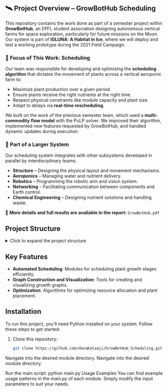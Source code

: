 ## 🛰️ Project Overview – GrowBotHub Scheduling
This repository contains the work done as part of a semester project within **GrowBotHub**, an EPFL student association designing autonomous vertical farms for space exploration, particularly for future missions on the Moon. Our system is part of **IGLUNA: A Habitat in Ice**, where we will deploy and test a working prototype during the 2021 Field Campaign.

### 🎯 Focus of This Work: Scheduling

Our team was responsible for developing and optimizing the **scheduling algorithm** that dictates the movement of plants across a vertical aeroponic farm to:
- Maximize plant production over a given period.
- Ensure plants receive the right nutrients at the right time.
- Respect physical constraints like module capacity and plant size.
- Adapt to delays via **real-time rescheduling**.

We built on the work of the previous semester team, which used a **multi-commodity flow model** with the PuLP solver. We improved their algorithm, implemented new features requested by GrowBotHub, and handled dynamic updates during execution.

### 🤝 Part of a Larger System

Our scheduling system integrates with other subsystems developed in parallel by interdisciplinary teams:
- **Structure** – Designing the physical layout and movement mechanisms.
- **Aeroponics** – Managing water and nutrient delivery.
- **Robotics** – Programming the robotic arm and vision system.
- **Networking** – Facilitating communication between components and Earth control.
- **Chemical Engineering** – Designing nutrient solutions and handling waste.

📄 **More details and full results are available in the report:** `GrowBotHub.pdf`


## Project Structure

<details>
<summary>Click to expand the project structure</summary>
1node1moduleType - 5strawb/

Projet_Semestre.pdf
README.md
Scheduling_1node1bac - Raccourci.lnk
pycache/
classes.py
data.txt
edges.py
graph_construction_and_draw.py
inputs.py
main.py
optimization.py
outputs.py
plant_datas.txt
plants_array.py
1nodemodule - 5strawb/

Projet_Semestre.pdf
README.md
pycache/
classes.py
data.txt
edges.py
graph_construction_and_draw.py
inputs.py
main.py
optimization.py
outputs.py
plant_datas.txt
plants_array.py
scheduling/
classes.py
data.txt
input.py
main.py
output.txt
output2.txt
smalldata.txt
OptimalNbTrays/

Projet_Semestre.pdf
README.md
pycache/
classes.py
data.txt
edges.py
graph_construction_and_draw.py
inputs.py
main.py
optimization.py
outputs.py
plant_datas.txt
plants_array.py
total_plants_given_trays.py

</details>

## Key Features

- **Automated Scheduling**: Modules for scheduling plant growth stages efficiently.
- **Graph Construction and Visualization**: Tools for creating and visualizing growth graphs.
- **Optimization**: Algorithms for optimizing resource allocation and plant placement.

## Installation

To run this project, you'll need Python installed on your system. Follow these steps to get started:

1. Clone this repository:
   ```bash
   git clone https://github.com/danaKalaaji/GrowBotHub_Scheduling.git
Navigate into the desired module directory.
Navigate into the desired module directory.

Run the main script:
python main.py
Usage Examples
You can find example usage patterns in the main.py of each module. Simply modify the input parameters to suit your needs.
